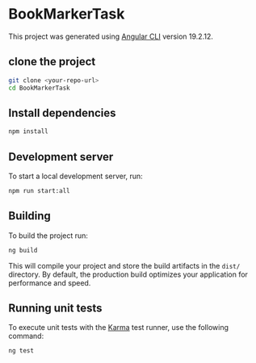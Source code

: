 # BookMarkerTask

This project was generated using [Angular CLI](https://github.com/angular/angular-cli) version 19.2.12.

## clone the project
```bash
git clone <your-repo-url>
cd BookMarkerTask
```
## Install dependencies
```bash
npm install
```
## Development server

To start a local development server, run:

```bash
npm run start:all
```


## Building

To build the project run:

```bash
ng build
```

This will compile your project and store the build artifacts in the `dist/` directory. By default, the production build optimizes your application for performance and speed.

## Running unit tests

To execute unit tests with the [Karma](https://karma-runner.github.io) test runner, use the following command:

```bash
ng test
```


